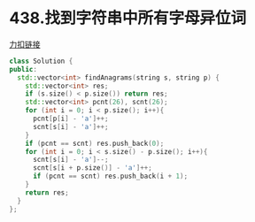 # 438.找到字符串中所有字母异位词

[力扣链接](https://leetcode.cn/problems/find-all-anagrams-in-a-string/description/)

```cpp
class Solution {
public:
  std::vector<int> findAnagrams(string s, string p) {
    std::vector<int> res;
    if (s.size() < p.size()) return res;
    std::vector<int> pcnt(26), scnt(26);
    for (int i = 0; i < p.size(); i++){
      pcnt[p[i] - 'a']++;
      scnt[s[i] - 'a']++;
    }
    if (pcnt == scnt) res.push_back(0);
    for (int i = 0; i < s.size() - p.size(); i++){
      scnt[s[i] - 'a']--;
      scnt[s[i + p.size()] - 'a']++;
      if (pcnt == scnt) res.push_back(i + 1);
    }
    return res;
  }
};
```